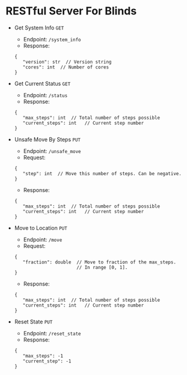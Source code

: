 # RESTful Server For Blinds

 * Get System Info `GET`
   * Endpoint: `/system_info`
   * Response:
   ```
   {
      "version": str  // Version string
      "cores": int  // Number of cores
   }
   ```

 * Get Current Status `GET`
   * Endpoint: `/status`
   * Response:
   ```
   {
      "max_steps": int  // Total number of steps possible
      "current_steps": int   // Current step number
   }
   ```

 * Unsafe Move By Steps `PUT`
   * Endpoint: `/unsafe_move`
   * Request:
   ```
   {
      "step": int  // Move this number of steps. Can be negative.
   }
   ```
   * Response:
   ```
   {
      "max_steps": int  // Total number of steps possible
      "current_steps": int   // Current step number
   }
   ```

 * Move to Location `PUT`
   * Endpoint: `/move`
   * Request:
   ```
   {
      "fraction": double  // Move to fraction of the max_steps.
                          // In range [0, 1].
   }
   ```
   * Response:
   ```
   {
      "max_steps": int  // Total number of steps possible
      "current_steps": int   // Current step number
   }
   ```

 * Reset State `PUT`
   * Endpoint: `/reset_state`
   * Response:
   ```
   {
      "max_steps": -1
      "current_step": -1
   }
   ```